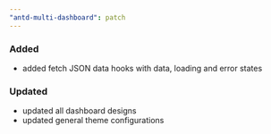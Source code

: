 ```yaml
---
"antd-multi-dashboard": patch
---
```


### Added
- added fetch JSON data hooks with data, loading and error states

### Updated
- updated all dashboard designs
- updated general theme configurations
